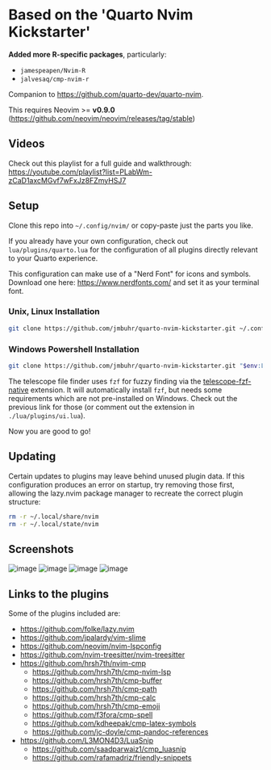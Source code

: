 # Based on the 'Quarto Nvim Kickstarter'

**Added more R-specific packages**, particularly:

- `jamespeapen/Nvim-R`
- `jalvesaq/cmp-nvim-r`

Companion to <https://github.com/quarto-dev/quarto-nvim>.

This requires Neovim >= **v0.9.0** (https://github.com/neovim/neovim/releases/tag/stable)

## Videos

Check out this playlist for a full guide and walkthrough:
https://youtube.com/playlist?list=PLabWm-zCaD1axcMGvf7wFxJz8FZmyHSJ7

## Setup

Clone this repo into `~/.config/nvim/` or copy-paste just the parts you like.

If you already have your own configuration, check out `lua/plugins/quarto.lua`
for the configuration of all plugins directly relevant to your Quarto experience.

This configuration can make use of a "Nerd Font" for icons and symbols.
Download one here: <https://www.nerdfonts.com/> and set it as your terminal font.

### Unix, Linux Installation

```bash
git clone https://github.com/jmbuhr/quarto-nvim-kickstarter.git ~/.config/nvim
```

### Windows Powershell Installation

```bash
git clone https://github.com/jmbuhr/quarto-nvim-kickstarter.git "$env:LOCALAPPDATA\nvim"
```

The telescope file finder uses `fzf` for fuzzy finding via the [telescope-fzf-native](https://github.com/nvim-telescope/telescope-fzf-native.nvim) extension.
It will automatically install `fzf`, but needs some requirements which are not pre-installed on Windows.
Check out the previous link for those (or comment out the extension in `./lua/plugins/ui.lua`).

Now you are good to go!

## Updating

Certain updates to plugins may leave behind unused plugin data. If this configuration produces an error on startup, try removing those first, allowing the lazy.nvim package manager to recreate the correct plugin structure:

```bash
rm -r ~/.local/share/nvim
rm -r ~/.local/state/nvim
```

## Screenshots

![image](https://user-images.githubusercontent.com/17450586/210392216-a99815ac-1872-4c48-bf24-5a50df14c6d2.png)
![image](https://user-images.githubusercontent.com/17450586/210392419-3ee2b3e3-e805-4e36-99ab-6922abe3a66b.png)
![image](https://user-images.githubusercontent.com/17450586/210392573-57c0ad1c-5db0-4f2a-9119-608bd2398494.png)
![image](https://user-images.githubusercontent.com/17450586/210392838-1c643a65-e792-4a54-bbdb-3ae959995a79.png)


## Links to the plugins

Some of the plugins included are:

- <https://github.com/folke/lazy.nvim>
- <https://github.com/jpalardy/vim-slime>
- <https://github.com/neovim/nvim-lspconfig>
- <https://github.com/nvim-treesitter/nvim-treesitter>
- <https://github.com/hrsh7th/nvim-cmp>
  - <https://github.com/hrsh7th/cmp-nvim-lsp>
  - <https://github.com/hrsh7th/cmp-buffer>
  - <https://github.com/hrsh7th/cmp-path>
  - <https://github.com/hrsh7th/cmp-calc>
  - <https://github.com/hrsh7th/cmp-emoji>
  - <https://github.com/f3fora/cmp-spell>
  - <https://github.com/kdheepak/cmp-latex-symbols>
  - <https://github.com/jc-doyle/cmp-pandoc-references>
- <https://github.com/L3MON4D3/LuaSnip>
  - <https://github.com/saadparwaiz1/cmp_luasnip>
  - <https://github.com/rafamadriz/friendly-snippets>
